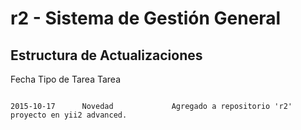 r2 - Sistema de Gestión General
===============================


Estructura de Actualizaciones
------------------------------

Fecha           Tipo de Tarea       Tarea


```

2015-10-17      Novedad             Agregado a repositorio 'r2' proyecto en yii2 advanced.


```

